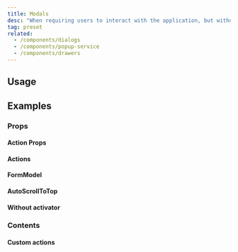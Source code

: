 ```yaml
---
title: Modals
desc: "When requiring users to interact with the application, but without jumping to a new page and interrupting the user's workflow, you can use **Modal** to create a new floating layer over the current page to get user feedback or display information."
tag: preset
related:
  - /components/dialogs
  - /components/popup-service
  - /components/drawers
--- 
```


## Usage

<modals-usage></modals-usage>

## Examples

### Props

#### Action Props

<masa-example file="Examples.modals.ActionProps"></masa-example>

#### Actions

<masa-example file="Examples.modals.Actions"></masa-example>

#### FormModel

<masa-example file="Examples.modals.FormModel"></masa-example>

#### AutoScrollToTop

<masa-example file="Examples.modals.ScrollToTopOnHide"></masa-example>

#### Without activator

<masa-example file="Examples.modals.WithoutActivator"></masa-example>

### Contents

#### Custom actions

<masa-example file="Examples.modals.CustomActions"></masa-example>
